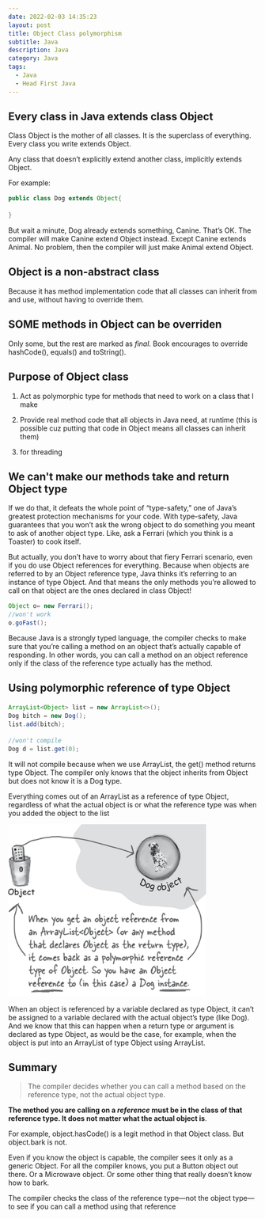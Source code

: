 ```yaml
---
date: 2022-02-03 14:35:23
layout: post
title: Object Class polymorphism
subtitle: Java 
description: Java
category: Java
tags:
  - Java
  - Head First Java
---
```


## Every class in Java extends class Object

Class Object is the mother of all classes. It is the superclass of everything.
Every class you write extends Object.

Any class that doesn’t explicitly extend another class, implicitly extends
Object.

For example:
```java
public class Dog extends Object{
    
}
```

But wait a minute, Dog already extends something, Canine. That’s OK. The
compiler will make Canine extend Object instead. Except Canine extends
Animal. No problem, then the compiler will just make Animal extend Object.

## Object is a non-abstract class
Because it has method implementation code that all classes can inherit from and use, without
having to override them.

## SOME methods in Object can be overriden
Only some, but the rest are marked as *final*. Book encourages to override
hashCode(), equals() and toString().

## Purpose of Object class
1) Act as polymorphic type for methods that need to work on a class that I make

2) Provide real method code that all objects in Java need, at runtime (this is possible cuz
putting that code in Object means all classes can inherit them)

3) for threading

## We can't make our methods take and return Object type
If we do that, it defeats the whole point of “type-safety,” one of Java’s greatest protection
mechanisms for your code. With type-safety, Java guarantees that you
won’t ask the wrong object to do something you meant to ask of another
object type. Like, ask a Ferrari (which you think is a Toaster) to cook
itself.

But actually, you don’t have to worry about that fiery Ferrari scenario,
even if you do use Object references for everything. Because when
objects are referred to by an Object reference type, Java thinks it’s
referring to an instance of type Object. And that means the only methods
you’re allowed to call on that object are the ones declared in class
Object!

```java
Object o= new Ferrari();
//won't work
o.goFast();
```

Because Java is a strongly typed language, the compiler checks to make
sure that you’re calling a method on an object that’s actually capable of
responding. In other words, you can call a method on an object reference
only if the class of the reference type actually has the method.

## Using polymorphic reference of type Object
```java
ArrayList<Object> list = new ArrayList<>();
Dog bitch = new Dog();
list.add(bitch);

//won't compile
Dog d = list.get(0);
```

It will not compile because when we use ArrayList<Object>, the get() method returns
type Object. The compiler only knows that the object inherits from Object but does
not know it is a Dog type.

Everything comes out of an ArrayList<Object> as a reference of type
Object, regardless of what the actual object is or what the reference type
was when you added the object to the list

<img src="/assets/images/posts/java/Polymorphism/10_objectpoly1.png" title="제목" alt="아무거나" width="400"/> 

When an object is referenced by a variable declared as
type Object, it can’t be assigned to a variable declared with the actual
object’s type (like Dog). And we know that this can happen when a return type or
argument is declared as type Object, as would be the case, for example,
when the object is put into an ArrayList of type Object using
ArrayList<Object>.

## Summary
> The compiler decides whether you can call a method based on the reference type, not the
actual object type.

**The method you are calling on a *reference* must be in the class of that reference type.
It does not matter what the actual object is**.

For example, object.hasCode() is a legit method in that Object class. But object.bark
is not.

Even if you know the object is capable,
the compiler sees it only as a generic Object. For all the compiler knows,
you put a Button object out there. Or a Microwave object. Or some other
thing that really doesn’t know how to bark.

The compiler checks the class of the reference type—not the object type—to
see if you can call a method using that reference
